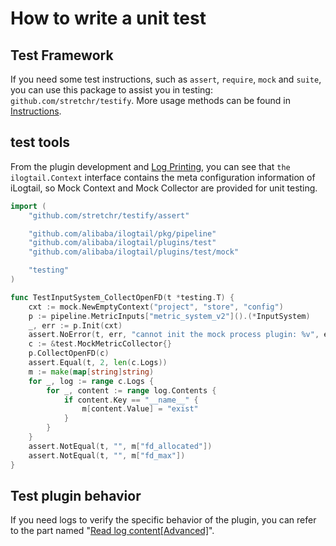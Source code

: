 # How to write a unit test

## Test Framework
If you need some test instructions, such as `assert`, `require`, `mock` and `suite`, you can use this package to assist you in testing: `github.com/stretchr/testify`. More usage methods can be found in [Instructions](https://github.com/stretchr/testify).

## test tools
From the plugin development and [Log Printing](How-to-use-logger.md), you can see that `the ilogtail.Context` interface contains the meta configuration information of iLogtail, so Mock Context and Mock Collector are provided for unit testing.

```go
import (
	"github.com/stretchr/testify/assert"

	"github.com/alibaba/ilogtail/pkg/pipeline"
	"github.com/alibaba/ilogtail/plugins/test"
	"github.com/alibaba/ilogtail/plugins/test/mock"

	"testing"
)

func TestInputSystem_CollectOpenFD(t *testing.T) {
	cxt := mock.NewEmptyContext("project", "store", "config")
	p := pipeline.MetricInputs["metric_system_v2"]().(*InputSystem)
	_, err := p.Init(cxt)
	assert.NoError(t, err, "cannot init the mock process plugin: %v", err)
	c := &test.MockMetricCollector{}
	p.CollectOpenFD(c)
	assert.Equal(t, 2, len(c.Logs))
	m := make(map[string]string)
	for _, log := range c.Logs {
		for _, content := range log.Contents {
			if content.Key == "__name__" {
				m[content.Value] = "exist"
			}
		}
	}
	assert.NotEqual(t, "", m["fd_allocated"])
	assert.NotEqual(t, "", m["fd_max"])
}
```
## Test plugin behavior
If you need logs to verify the specific behavior of the plugin, you can refer to the part named "[Read log content[Advanced]](How-to-use-logger.md)".